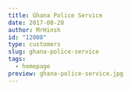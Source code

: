 ```yaml
---
title: Ghana Police Service
date: 2017-08-28
author: MrHinsh
id: "12008"
type: customers
slug: ghana-police-service
tags:
  - homepage
preview: ghana-police-service.jpg
---
```

